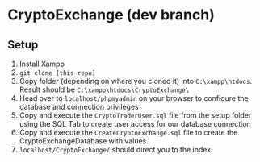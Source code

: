 # CryptoExchange (dev branch)

## Setup 

1. Install Xampp 
2. `git clone [this repo]` 
3. Copy folder (depending on where you cloned it) into `C:\xampp\htdocs`. Result should be `C:\xampp\htdocs\CryptoExchange\` 
4. Head over to `localhost/phpmyadmin` on your browser to configure the database and connection privileges 
5. Copy and execute the `CryptoTraderUser.sql` file from the setup folder using the SQL Tab to create user access for our database connection
6. Copy and execute the `CreateCryptoExchange.sql` file to create the CryptoExchangeDatabase with values. 
7. `localhost/CryptoExchange/` should direct you to the index. 